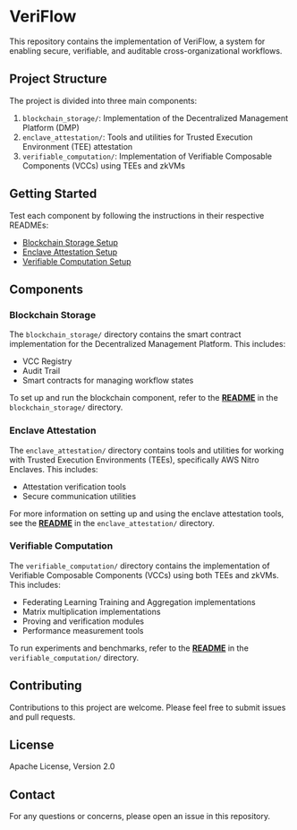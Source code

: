 # VeriFlow

This repository contains the implementation of VeriFlow, a system for enabling secure, verifiable, and auditable cross-organizational workflows.

## Project Structure

The project is divided into three main components:

1. `blockchain_storage/`: Implementation of the Decentralized Management Platform (DMP)
2. `enclave_attestation/`: Tools and utilities for Trusted Execution Environment (TEE) attestation
3. `verifiable_computation/`: Implementation of Verifiable Composable Components (VCCs) using TEEs and zkVMs

## Getting Started

Test each component by following the instructions in their respective READMEs:
- [Blockchain Storage Setup](./blockchain_storage/README.md)
- [Enclave Attestation Setup](./enclave_attestation/README.md)
- [Verifiable Computation Setup](./verifiable_computation/README.md)

## Components

### Blockchain Storage

The `blockchain_storage/` directory contains the smart contract implementation for the Decentralized Management Platform. This includes:

- VCC Registry
- Audit Trail
- Smart contracts for managing workflow states

To set up and run the blockchain component, refer to the [**README**](./blockchain_storage/README.md) in the `blockchain_storage/` directory.

### Enclave Attestation

The `enclave_attestation/` directory contains tools and utilities for working with Trusted Execution Environments (TEEs), specifically AWS Nitro Enclaves. This includes:

- Attestation verification tools
- Secure communication utilities

For more information on setting up and using the enclave attestation tools, see the [**README**](./enclave_attestation/README.md) in the `enclave_attestation/` directory.

### Verifiable Computation

The `verifiable_computation/` directory contains the implementation of Verifiable Composable Components (VCCs) using both TEEs and zkVMs. This includes:

- Federating Learning Training and Aggregation implementations
- Matrix multiplication implementations
- Proving and verification modules
- Performance measurement tools

To run experiments and benchmarks, refer to the  [**README**](./verifiable_computation/README.md) in the `verifiable_computation/` directory.




## Contributing

Contributions to this project are welcome. Please feel free to submit issues and pull requests.

## License

Apache License, Version 2.0

## Contact

For any questions or concerns, please open an issue in this repository.